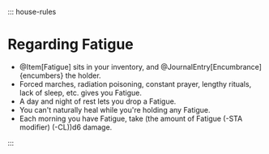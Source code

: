 <div class="ecr ecr-wrapper ecr-markeddown">

::: house-rules

# Regarding Fatigue

- @Item[Fatigue] sits in your inventory, and @JournalEntry[Encumbrance]{encumbers} the holder.
- Forced marches, radiation poisoning, constant prayer, lengthy rituals, lack of sleep, etc. gives you Fatigue.
- A day and night of rest lets you drop a Fatigue.
- You can't naturally heal while you're holding any Fatigue.
- Each morning you have Fatigue, take (the amount of Fatigue (-STA modifier) (-CL))d6 damage.

:::
</div>